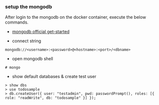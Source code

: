 ### setup the mongodb
   
After login to the mongodb on the docker container, execute the below commands.

- [mongodb official get-started](https://docs.mongodb.com/manual/tutorial/getting-started/)

- connect string

```
mongodb://<username>:<password>@<hostname>:<port>/<dbname>
```

- open mongodb shell
```
# mongo 
```

- show default databases & create test user

```
> show dbs
> use todosample 
> db.createUser({ user: "testadmin", pwd: passwordPrompt(), roles: [{ role: "readWrite", db: "todosample" }] });
```
